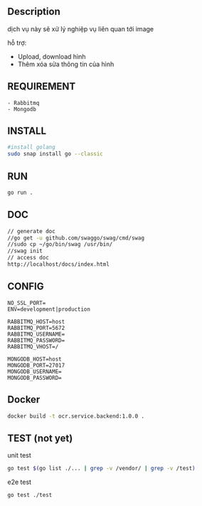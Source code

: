 ## Description
dịch vụ này sẽ xử lý nghiệp vụ liên quan tới image

hỗ trợ:
- Upload, download hình
- Thêm xóa sửa thông tin của hình

## REQUIREMENT
```
- Rabbitmq
- Mongodb
```

## INSTALL
```bash
#install golang
sudo snap install go --classic
```

## RUN
```bash
go run .
```

## DOC
```bash
// generate doc
//go get -u github.com/swaggo/swag/cmd/swag
//sudo cp ~/go/bin/swag /usr/bin/
//swag init
// access doc
http://localhost/docs/index.html
```

## CONFIG
```.env
NO_SSL_PORT=
ENV=development|production

RABBITMQ_HOST=host
RABBITMQ_PORT=5672
RABBITMQ_USERNAME=
RABBITMQ_PASSWORD=
RABBITMQ_VHOST=/

MONGODB_HOST=host
MONGODB_PORT=27017
MONGODB_USERNAME=
MONGODB_PASSWORD=
```

## Docker
```bash
docker build -t ocr.service.backend:1.0.0 .
```

## TEST (not yet)
unit test
```bash
go test $(go list ./... | grep -v /vendor/ | grep -v /test)
```
e2e test
```bash
go test ./test
```
